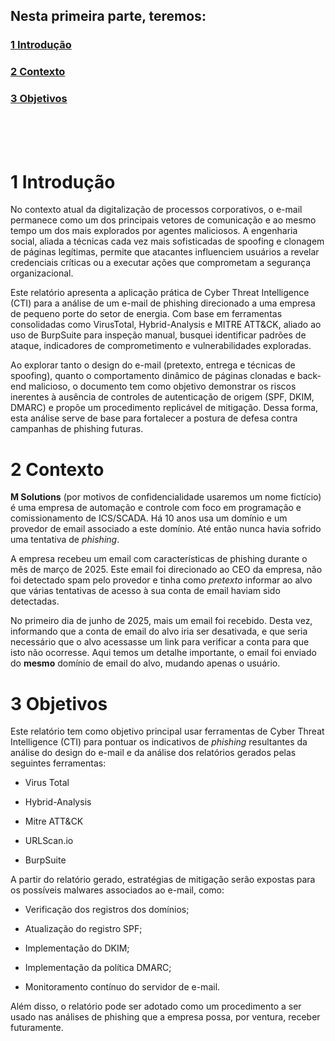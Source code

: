 ## Nesta primeira parte, teremos:

### [1 Introdução](#1-introdução)
### [2 Contexto](#2-contexto)
### [3 Objetivos](#3-objetivos)

<br>
<br>
<br>

# 1 Introdução

No contexto atual da digitalização de processos corporativos, o e-mail permanece como um dos principais vetores de comunicação e ao mesmo tempo um dos mais explorados por agentes maliciosos. A engenharia social, aliada a técnicas cada vez mais sofisticadas de spoofing e clonagem de páginas legítimas, permite que atacantes influenciem usuários a revelar credenciais críticas ou a executar ações que comprometam a segurança organizacional.

Este relatório apresenta a aplicação prática de Cyber Threat
Intelligence (CTI) para a análise de um e-mail de phishing direcionado a uma empresa de pequeno porte do setor de energia. Com base em ferramentas consolidadas como VirusTotal, Hybrid-Analysis e MITRE ATT&CK, aliado ao uso de BurpSuite para inspeção manual, busquei identificar padrões de ataque, indicadores de comprometimento e vulnerabilidades exploradas.

Ao explorar tanto o design do e-mail (pretexto, entrega e técnicas de spoofing), quanto o comportamento dinâmico de páginas clonadas e back-end malicioso, o documento tem como objetivo demonstrar os riscos inerentes à ausência de controles de autenticação de origem (SPF, DKIM, DMARC) e propõe um procedimento replicável de mitigação. Dessa forma, esta análise serve de base para fortalecer a postura de defesa contra campanhas de phishing futuras.

# 2 Contexto

**M Solutions** (por motivos de confidencialidade usaremos um nome
fictício) é uma empresa de automação e controle com foco em
programação e comissionamento de ICS/SCADA. Há 10 anos usa um domínio e um provedor de email associado a este domínio. Até então nunca havia sofrido uma tentativa de *phishing*.

A empresa recebeu um email com características de phishing durante o mês de março de 2025. Este email foi direcionado ao CEO da empresa, não foi detectado spam pelo provedor e tinha como *pretexto* informar ao alvo que várias tentativas de acesso à sua conta de email haviam sido detectadas.

No primeiro dia de junho de 2025, mais um email foi recebido. Desta vez, informando que a conta de email do alvo iria ser desativada, e que seria necessário que o alvo acessasse um link para verificar a conta para que isto não ocorresse. Aqui temos um detalhe importante, o email foi enviado do **mesmo** domínio de email do alvo, mudando apenas o usuário.

# 3 Objetivos

Este relatório tem como objetivo principal usar ferramentas de Cyber Threat Intelligence (CTI) para pontuar os indicativos
de *phishing* resultantes da análise do design do e-mail e da análise dos relatórios gerados pelas seguintes ferramentas:

- Virus Total

- Hybrid-Analysis

- Mitre ATT&CK

- URLScan.io

- BurpSuite

A partir do relatório gerado, estratégias de mitigação serão expostas para os possíveis malwares associados ao e-mail, como:

- Verificação dos registros dos domínios;

- Atualização do registro SPF;

- Implementação do DKIM;

- Implementação da política DMARC;

- Monitoramento contínuo do servidor de e-mail.

Além disso, o relatório pode ser adotado como um procedimento a ser usado nas análises de phishing que a empresa possa, por ventura, receber futuramente.

